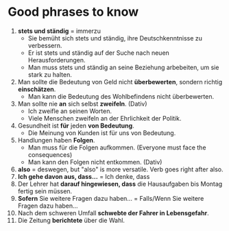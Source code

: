 # Good phrases to know
1. **stets und ständig** = immerzu
    * Sie bemüht sich stets und ständig, ihre Deutschkenntnisse zu verbessern. 
    * Er ist stets und ständig auf der Suche nach neuen Herausforderungen.
    * Man muss stets und ständig an seine Beziehung arbebeiten, um sie stark zu halten.
2. Man sollte die Bedeutung von Geld nicht **überbewerten**, sondern richtig **einschätzen**.
    * Man kann die Bedeutung des Wohlbefindens nicht überbewerten.
3. Man sollte nie **an** sich selbst **zweifeln**. (Dativ)
    * Ich zweifle an seinen Worten.
    * Viele Menschen zweifeln an der Ehrlichkeit der Politik.
4. Gesundheit ist **für** jeden **von Bedeutung**.
    * Die Meinung von Kunden ist für uns von Bedeutung.
5. Handlungen haben **Folgen**.
    * Man muss für die Folgen aufkommen. (Everyone must face the consequences)
    * Man kann den Folgen nicht entkommen. (Dativ)
6. **also** = deswegen, but "also" is more versatile. Verb goes right after also.
7. **Ich gehe davon aus, dass...** = Ich denke, dass
8. Der Lehrer hat **darauf hingewiesen, dass** die Hausaufgaben bis Montag fertig sein müssen.
9. **Sofern** Sie weitere Fragen dazu haben... = Falls/Wenn Sie weitere Fragen dazu haben...
10. Nach dem schweren Umfall **schwebte der Fahrer in Lebensgefahr**.
11. Die Zeitung **berichtete** über die Wahl.
